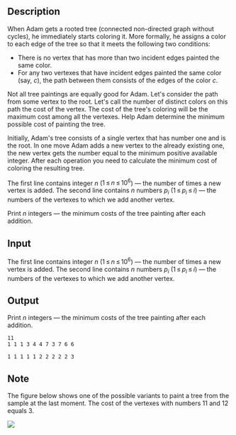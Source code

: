 ## Description

<div><p>When Adam gets a rooted tree (connected non-directed graph without cycles), he immediately starts coloring it. More formally, he assigns a color to each edge of the tree so that it meets the following two conditions: </p><ul> <li> There is no vertex that has more than two incident edges painted the same color. </li><li> For any two vertexes that have incident edges painted the same color (say, <span class="tex-span"><i>c</i></span>), the path between them consists of the edges of the color <span class="tex-span"><i>c</i></span>. </li></ul><p>Not all tree paintings are equally good for Adam. Let's consider the path from some vertex to the root. Let's call the number of distinct colors on this path the cost of the vertex. The cost of the tree's coloring will be the maximum cost among all the vertexes. Help Adam determine the minimum possible cost of painting the tree. </p><p>Initially, Adam's tree consists of a single vertex that has number one and is the root. In one move Adam adds a new vertex to the already existing one, the new vertex gets the number equal to the minimum positive available integer. After each operation you need to calculate the minimum cost of coloring the resulting tree.</p></div><div class="input-specification"><p>The first line contains integer <span class="tex-span"><i>n</i></span> (<span class="tex-span">1 ≤ <i>n</i> ≤ 10<sup class="upper-index">6</sup></span>) — the number of times a new vertex is added. The second line contains <span class="tex-span"><i>n</i></span> numbers <span class="tex-span"><i>p</i><sub class="lower-index"><i>i</i></sub></span> (<span class="tex-span">1 ≤ <i>p</i><sub class="lower-index"><i>i</i></sub> ≤ <i>i</i></span>) — the numbers of the vertexes to which we add another vertex. </p></div><div class="output-specification"><p>Print <span class="tex-span"><i>n</i></span> integers — the minimum costs of the tree painting after each addition. </p></div>

## Input

<p>The first line contains integer <span class="tex-span"><i>n</i></span> (<span class="tex-span">1 ≤ <i>n</i> ≤ 10<sup class="upper-index">6</sup></span>) — the number of times a new vertex is added. The second line contains <span class="tex-span"><i>n</i></span> numbers <span class="tex-span"><i>p</i><sub class="lower-index"><i>i</i></sub></span> (<span class="tex-span">1 ≤ <i>p</i><sub class="lower-index"><i>i</i></sub> ≤ <i>i</i></span>) — the numbers of the vertexes to which we add another vertex. </p>

## Output

<p>Print <span class="tex-span"><i>n</i></span> integers — the minimum costs of the tree painting after each addition. </p>





```input1
11
1 1 1 3 4 4 7 3 7 6 6

```




```output1
1 1 1 1 1 2 2 2 2 2 3
```



## Note

<p>The figure below shows one of the possible variants to paint a tree from the sample at the last moment. The cost of the vertexes with numbers 11 and 12 equals 3.</p><p><img class="tex-graphics" src="file://sspG1o33.png" style="max-width: 100.0%;max-height: 100.0%;"></p>
